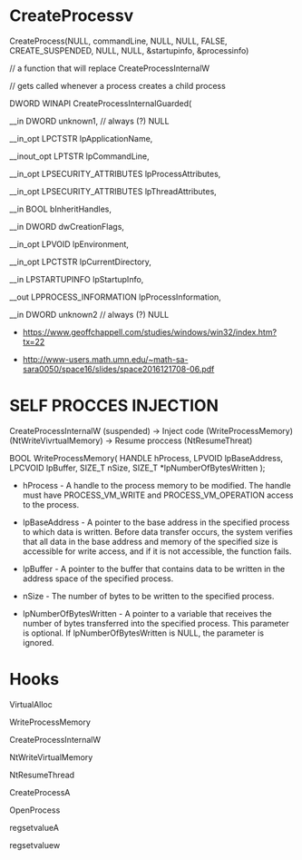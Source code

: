 # CreateProcessv

CreateProcess(NULL, commandLine, NULL, NULL, FALSE, CREATE_SUSPENDED, NULL, NULL, &startupinfo, &processinfo)
 
// a function that will replace CreateProcessInternalW

// gets called whenever a process creates a child process

DWORD WINAPI CreateProcessInternalGuarded(

  __in         DWORD unknown1,                              // always (?) NULL
  
  __in_opt     LPCTSTR lpApplicationName,
  
  __inout_opt  LPTSTR lpCommandLine,
  
  __in_opt     LPSECURITY_ATTRIBUTES lpProcessAttributes,
  
  __in_opt     LPSECURITY_ATTRIBUTES lpThreadAttributes,
  
  __in         BOOL bInheritHandles,
  
  __in         DWORD dwCreationFlags,
  
  __in_opt     LPVOID lpEnvironment,
  
  __in_opt     LPCTSTR lpCurrentDirectory,
  
  __in         LPSTARTUPINFO lpStartupInfo,
  
  __out        LPPROCESS_INFORMATION lpProcessInformation,
  
__in DWORD unknown2 // always (?) NULL


- https://www.geoffchappell.com/studies/windows/win32/index.htm?tx=22

- http://www-users.math.umn.edu/~math-sa-sara0050/space16/slides/space2016121708-06.pdf

# SELF PROCCES INJECTION

CreateProcessInternalW (suspended) ->  Inject code (WriteProcessMemory) (NtWriteVivrtualMemory) -> Resume proccess (NtResumeThreat)

BOOL WriteProcessMemory(
  HANDLE  hProcess,
  LPVOID  lpBaseAddress,
  LPCVOID lpBuffer,
  SIZE_T  nSize,
  SIZE_T  *lpNumberOfBytesWritten
);

- hProcess - A handle to the process memory to be modified. The handle must have PROCESS_VM_WRITE and PROCESS_VM_OPERATION access to the process.

- lpBaseAddress - A pointer to the base address in the specified process to which data is written. Before data transfer occurs, the system verifies that all data in the base address and memory of the specified size is accessible for write access, and if it is not accessible, the function fails.

- lpBuffer - A pointer to the buffer that contains data to be written in the address space of the specified process.

- nSize - The number of bytes to be written to the specified process.

- lpNumberOfBytesWritten - A pointer to a variable that receives the number of bytes transferred into the specified process. This parameter is optional. If lpNumberOfBytesWritten is NULL, the parameter is ignored.

# Hooks
VirtualAlloc

WriteProcessMemory

CreateProcessInternalW

NtWriteVirtualMemory

NtResumeThread

CreateProcessA

OpenProcess

regsetvalueA

regsetvaluew

